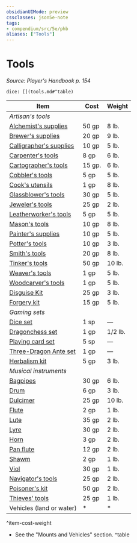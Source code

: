 ```yaml
---
obsidianUIMode: preview
cssclasses: json5e-note
tags:
- compendium/src/5e/phb
aliases: ["Tools"]
---
```

# Tools
*Source: Player's Handbook p. 154* 

`dice: [](tools.md#^table)`

| Item | Cost | Weight |
|------|------|--------|
| *Artisan's tools* |  |  |
| [Alchemist's supplies](/2-Mechanics/CLI/items/alchemists-supplies.md) | 50 gp | 8 lb. |
| [Brewer's supplies](/2-Mechanics/CLI/items/brewers-supplies.md) | 20 gp | 9 lb. |
| [Calligrapher's supplies](/2-Mechanics/CLI/items/calligraphers-supplies.md) | 10 gp | 5 lb. |
| [Carpenter's tools](/2-Mechanics/CLI/items/carpenters-tools.md) | 8 gp | 6 lb. |
| [Cartographer's tools](/2-Mechanics/CLI/items/cartographers-tools.md) | 15 gp. | 6 lb. |
| [Cobbler's tools](/2-Mechanics/CLI/items/cobblers-tools.md) | 5 gp | 5 lb. |
| [Cook's utensils](/2-Mechanics/CLI/items/cooks-utensils.md) | 1 gp | 8 lb. |
| [Glassblower's tools](/2-Mechanics/CLI/items/glassblowers-tools.md) | 30 gp | 5 lb. |
| [Jeweler's tools](/2-Mechanics/CLI/items/jewelers-tools.md) | 25 gp | 2 lb. |
| [Leatherworker's tools](/2-Mechanics/CLI/items/leatherworkers-tools.md) | 5 gp | 5 lb. |
| [Mason's tools](/2-Mechanics/CLI/items/masons-tools.md) | 10 gp | 8 lb. |
| [Painter's supplies](/2-Mechanics/CLI/items/painters-supplies.md) | 10 gp | 5 lb. |
| [Potter's tools](/2-Mechanics/CLI/items/potters-tools.md) | 10 gp | 3 lb. |
| [Smith's tools](/2-Mechanics/CLI/items/smiths-tools.md) | 20 gp | 8 lb. |
| [Tinker's tools](/2-Mechanics/CLI/items/tinkers-tools.md) | 50 gp | 10 lb. |
| [Weaver's tools](/2-Mechanics/CLI/items/weavers-tools.md) | 1 gp | 5 lb. |
| [Woodcarver's tools](/2-Mechanics/CLI/items/woodcarvers-tools.md) | 1 gp | 5 lb. |
| [Disguise Kit](/2-Mechanics/CLI/items/disguise-kit.md) | 25 gp | 3 lb. |
| [Forgery kit](/2-Mechanics/CLI/items/forgery-kit.md) | 15 gp | 5 lb. |
| *Gaming sets* |  |  |
| [Dice set](/2-Mechanics/CLI/items/dice-set.md) | 1 sp | — |
| [Dragonchess set](/2-Mechanics/CLI/items/dragonchess-set.md) | 1 gp | 1/2 lb. |
| [Playing card set](/2-Mechanics/CLI/items/playing-card-set.md) | 5 sp | — |
| [Three-Dragon Ante set](/2-Mechanics/CLI/items/three-dragon-ante-set.md) | 1 gp | — |
| [Herbalism kit](/2-Mechanics/CLI/items/herbalism-kit.md) | 5 gp | 3 lb. |
| *Musical instruments* |  |  |
| [Bagpipes](/2-Mechanics/CLI/items/bagpipes.md) | 30 gp | 6 lb. |
| [Drum](/2-Mechanics/CLI/items/drum.md) | 6 gp | 3 lb. |
| [Dulcimer](/2-Mechanics/CLI/items/dulcimer.md) | 25 gp | 10 lb. |
| [Flute](/2-Mechanics/CLI/items/flute.md) | 2 gp | 1 lb. |
| [Lute](/2-Mechanics/CLI/items/lute.md) | 35 gp | 2 lb. |
| [Lyre](/2-Mechanics/CLI/items/lyre.md) | 30 gp | 2 lb. |
| [Horn](/2-Mechanics/CLI/items/horn.md) | 3 gp | 2 lb. |
| [Pan flute](/2-Mechanics/CLI/items/pan-flute.md) | 12 gp | 2 lb. |
| [Shawm](/2-Mechanics/CLI/items/shawm.md) | 2 gp | 1 lb. |
| [Viol](/2-Mechanics/CLI/items/viol.md) | 30 gp | 1 lb. |
| [Navigator's tools](/2-Mechanics/CLI/items/navigators-tools.md) | 25 gp | 2 lb. |
| [Poisoner's kit](/2-Mechanics/CLI/items/poisoners-kit.md) | 50 gp | 2 lb. |
| [Thieves' tools](/2-Mechanics/CLI/items/thieves-tools.md) | 25 gp | 1 lb. |
| Vehicles (land or water) | * | * |
^item-cost-weight

* See the "Mounts and Vehicles" section.
^table